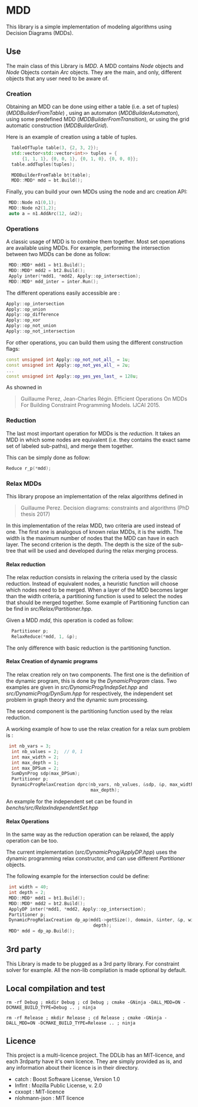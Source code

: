 # MDD
This library is a simple implementation of modeling algorithms using Decision Diagrams (MDDs).

## Use
The main class of this Library is _MDD_. 
A MDD contains _Node_ objects and _Node_ Objects contain _Arc_ objects.
They are the main, and only, different objects that any user need to be aware of.

### Creation
Obtaining an MDD can be done using either a table (i.e. a set of tuples) (_MDDBuilderFromTable_) ,
using an automaton (_MDDBuilderAutomaton_), using some predefined MDD (_MDDBuilderFromTransition_),
or using the grid automatic construction (_MDDBuilderGrid_).

Here is an example of creation using a table of tuples.
```C++
  TableOfTuple table(3, {2, 3, 2});
  std::vector<std::vector<int>> tuples = {
      {1, 1, 1}, {0, 0, 1}, {0, 1, 0}, {0, 0, 0}};
  table.addTuples(tuples);

  MDDBuilderFromTable bt(table);
  MDD::MDD* mdd = bt.Build();
```

Finally, you can build your own MDDs using the node and arc creation API:
```C++
 MDD::Node n1(0,1);
 MDD::Node n2(1,2);
 auto a = n1.AddArc(12, &n2);
```

### Operations
A classic usage of MDD is to combine them together. Most set operations are available using MDDs.
For example, performing the intersection between two MDDs can be done as follow:
```C++
 MDD::MDD* mdd1 = bt1.Build();
 MDD::MDD* mdd2 = bt2.Build();
 Apply inter(*mdd1, *mdd2, Apply::op_intersection);
 MDD::MDD* mdd_inter = inter.Run();
```

The different operations easily accessible are : 
```C++
Apply::op_intersection
Apply::op_union
Apply::op_difference 
Apply::op_xor 
Apply::op_not_union
Apply::op_not_intersection
```

For other operations, you can build them using the different construction flags:
```C++
const unsigned int Apply::op_not_not_all_ = 1u;
const unsigned int Apply::op_not_yes_all_ = 2u;
...
const unsigned int Apply::op_yes_yes_last_ = 128u;
```

As showned in 
> Guillaume Perez, Jean-Charles Régin. Efficient Operations On MDDs For Building Constraint Programming Models. IJCAI 2015.


### Reduction
The last most important operation for MDDs is the _reduction_. 
It takes an MDD in which some nodes are equivalent (i.e. they contains the exact same set of labeled sub-paths), 
and merge them together.

This can be simply done as follow:

```C++
Reduce r_p(*mdd);
```


### Relax MDDs
This library propose an implementation of the relax algorithms defined in 
> Guillaume Perez. Decision diagrams: constraints and algorithms (PhD thesis 2017)

In this implementation of the relax MDD, two criteria are used instead of one.
The first one is analogous of known relax MDDs, it is the width. 
The width is the maximum number of nodes that the MDD can have in each layer.
The second criterion is the depth. 
The depth is the size of the sub-tree that will be used and developed during the relax merging process.

#### Relax reduction
The relax reduction consists in relaxing the criteria used by the classic reduction.
Instead of equivalent nodes, a heuristic function will choose which nodes need to be merged.
When a layer of the MDD becomes larger than the width criteria, a partitioning function is used to select
the nodes that should be merged together.
Some example of Partitioning function can be find in _src/Relax/Partitioner.hpp_.

Given a MDD _mdd_, this operation is coded as follow:
```C++
  Partitioner p;
  RelaxReduce(*mdd, 1, &p);
```
The only difference with basic reduction is the partitioning function.

#### Relax Creation of dynamic programs
The relax creation rely on two components. 
The first one is the definition of the dynamic program, this is done by the _DynamicProgram_ class.
Two examples are given in _src/DynamicProg/IndepSet.hpp_ and _src/DynamicProg/DynSum.hpp_ for respectively, the 
independent set problem in graph theory and the dynamic sum processing.

The second component is the partitioning function used by the relax reduction.

A working example of how to use the relax creation for a relax sum problem is :
```C++
 int nb_vars = 3;
  int nb_values = 2;  // 0, 1
  int max_width = 2;
  int max_depth = 1;
  int max_DPSum = 2;
  SumDynProg sdp(max_DPSum);
  Partitioner p;
  DynamicProgRelaxCreation dprc(nb_vars, nb_values, &sdp, &p, max_width,
                                max_depth);
```

An example for the independent set can be found in _benchs/src/RelaxIndependentSet.hpp_


#### Relax Operations
In the same way as the reduction operation can be relaxed, the apply operation can be too.

The current implementation (_src/DynamicProg/ApplyDP.hpp_) uses the dynamic
programming relax constructor, and can use different _Partitioner_ objects. 

The following example for the intersection could be define:
```C++
 int width = 40;
 int depth = 2;
 MDD::MDD* mdd1 = bt1.Build();
 MDD::MDD* mdd2 = bt2.Build();
 ApplyDP inter(*mdd1, *mdd2, Apply::op_intersection);
 Partitioner p;
 DynamicProgRelaxCreation dp_ap(mdd1->getSize(), domain, &inter, &p, width,
                                 depth);
 MDD* mdd = dp_ap.Build();
```

## 3rd party
This Library is made to be plugged as a 3rd party library.
For constraint solver for example.
All the non-lib compilation is made optional by default.

## Local compilation and test
```
rm -rf Debug ; mkdir Debug ; cd Debug ; cmake -GNinja -DALL_MDD=ON -DCMAKE_BUILD_TYPE=Debug .. ; ninja
```

```
rm -rf Release ; mkdir Release ; cd Release ; cmake -GNinja -DALL_MDD=ON -DCMAKE_BUILD_TYPE=Release .. ; ninja
```

## Licence

This project is a multi-licence project. The DDLib has an MIT-licence, and each 3rdparty have it's own licence. 
They are simply provided as is, and any information about their licence is in their directory.

- catch : Boost Software License, Version 1.0
- InfInt : Mozilla Public License, v. 2.0
- cxxopt : MIT-licence
- nlohmann-json : MIT licence